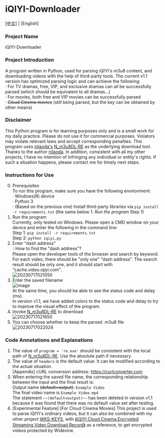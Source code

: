# iQIYI-Downloader  
[[中文]](https://github.com/CrymanChen/iQIYI-Downloader/blob/main/README.md) | [English]  

### Project Name  
iQIYI-Downloader  

### Project Introduction  
A program written in Python, used for parsing iQIYI's m3u8 content, and downloading videos with the help of third-party tools. The current v1.1 version has optimized parsing logic and can achieve the following:  
· For TV dramas, free, VIP, and exclusive dramas can all be successfully parsed (which should be equivalent to all dramas…)  
· For movies, both free and VIP movies can be successfully parsed  
· ~~Cloud Cinema movies~~ (still being parsed, but the key can be obtained by other means)  

### Disclaimer  
This Python program is for learning purposes only and is a small work for my daily practice. Please do not use it for commercial purposes. Violators may violate relevant laws and accept corresponding penalties. This program uses [nilaoda's](https://github.com/nilaoda) [N_m3u8DL-RE](https://github.com/nilaoda/N_m3u8DL-RE) as the underlying download tool. Thanks to the author [nilaoda](https://github.com/nilaoda). In addition, consistent with all my other projects, I have no intention of infringing any individual or entity's rights. If such a situation happens, please contact me for timely next steps.  

### Instructions for Use  
0. Prerequisites  
To run this program, make sure you have the following environment:  
· Windows(R) device  
· Python 3  
· (Based on the previous one) Install third-party libraries via `pip install -r requirements.txt` (the same below *1. Run the program* Step 1)  
1. Run the program  
Currently, only tested on Windows. Please open a CMD window on your device and enter the following in the command line:  
Step 1: `pip install -r requirements.txt`  
Step 2: `python iqiyi.py`  
2. Enter "dash address"  
💡How to find the "dash address"?  
Please open the developer tools of the browser and search by keyword. For each video, there should be "only one" "dash address". The search result should be only one, and it should start with "cache.video.iqiyi.com".  
![20230717021050](https://github.com/CrymanChen/iQIYI-Downloader/assets/106590233/61f4e570-da6c-4b91-b901-8ff75f98fd94)  
3. Enter the saved filename  
![image](https://github.com/CrymanChen/iQIYI-Downloader/assets/106590233/476e1aca-e8e7-46e1-8fab-1ca396d1d27d)  
At the same time, you should be able to see the status code and delay (ms).  
In version v1.1, we have added colors to the status code and delay to try to improve the visual effect of the program.  
4. Invoke [N_m3u8DL-RE](https://github.com/nilaoda/N_m3u8DL-RE) to download  
![20230717021650](https://github.com/CrymanChen/iQIYI-Downloader/assets/106590233/642ed2ee-c563-47ff-bdcb-bdc05cf434c2)  
5. You can choose whether to keep the parsed .m3u8 file  
![20230717022024](https://github.com/CrymanChen/iQIYI-Downloader/assets/106590233/8c037e4f-73d0-42c3-90a3-417b66fc0a29)  

### Code Annotations and Explanations  
1. The value of `program = 're.exe'` should be consistent with the local path of [N_m3u8DL-RE](https://github.com/nilaoda/N_m3u8DL-RE). Use the absolute path if necessary.  
2. The value of `headers` is the default value. It can be modified according to the actual situation.  
[Appendix] cURL conversion address: https://curlconverter.com  
3. When entering the saved file name, the corresponding relationship between the input and the final result is:  
Output name ~~(default=output)~~: `Example Video`  
The final video name is `Example Video.mp4`  
The statement `~~(default=output)~~` has been deleted in version v1.1 because it was found that there was no default value set after testing.  
4. [Experimental Feature] [For Cloud Cinema Movies] This project is used to parse iQIYI's ordinary videos, but it can also be combined with my other project [WKS-KEYS](https://github.com/CrymanChen/WKS-KEYS), with [《iQIYI Cloud Cinema Encrypted Streaming Video Download Record》](https://mp.weixin.qq.com/s?__biz=Mzg2MzUyMDg5Mg==&mid=2247486660&idx=1&sn=9db713df121887183a4aff836a68a4b4&chksm=ce761dd7f90194c194a6c653cfb4a254aa8933f6379c06970324bc6d86d8c4477afa60279002#rd) as a reference, to get encrypted videos protected by Widevine.  
